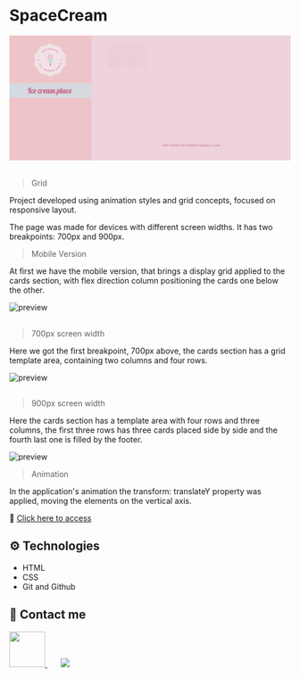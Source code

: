 # SpaceCream

![preview](./.github/Readme01.gif)

##

> Grid

Project developed using animation styles and grid concepts, focused on responsive layout.

The page was made for devices with different screen widths. It has two breakpoints: 700px and 900px.

> Mobile Version

At first we have the mobile version, that brings a display grid applied to the cards section,
with flex direction column positioning the cards one below the other.

![preview](./.github/Readme03.gif)

##

> 700px screen width

Here we got the first breakpoint, 700px above, the cards section has a grid template area, containing two columns and four rows.

![preview](./.github/Readme02.gif)

##

> 900px screen width

Here the cards section has a template area with four rows and three columns, the first three rows has three cards placed side by side and the fourth last one is filled by the footer.

![preview](./.github/Readme04.gif)

> Animation

In the application's animation the transform: translateY property was applied, moving the elements on the vertical axis.

🔗 [Click here to access](https://brunasbarbosa.github.io/Space-cream/)
## ⚙️ Technologies
- HTML
- CSS
- Git and Github

## ​💌 Contact me

<a href="https://www.linkedin.com/in/brunas-barbosa/" target="_blank">
  <img style="width: 64px; height: 64px;" src="https://user-images.githubusercontent.com/112329870/192917683-decc9168-7eea-4401-abf4-4f59cf5dd585.png">
</a>
&nbsp;
&nbsp;
&nbsp;
<a href="mailto:brunas_barbosa@hotmail.com" target="_blank">
  <img src="https://img.icons8.com/external-flaticons-lineal-color-flat-icons/64/000000/external-email-communication-media-flaticons-lineal-color-flat-icons.png"/>
</a>


